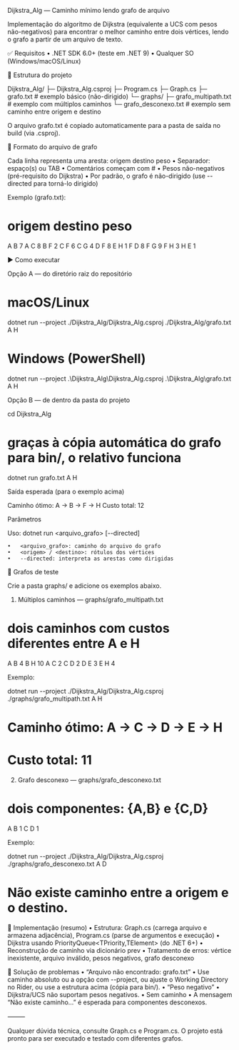 Dijkstra_Alg — Caminho mínimo lendo grafo de arquivo

Implementação do algoritmo de Dijkstra (equivalente a UCS com pesos não-negativos) para encontrar o melhor caminho entre dois vértices, 
lendo o grafo a partir de um arquivo de texto. 

✅ Requisitos
	•	.NET SDK 6.0+ (teste em .NET 9)
	•	Qualquer SO (Windows/macOS/Linux)

📂 Estrutura do projeto

Dijkstra_Alg/
├─ Dijkstra_Alg.csproj
├─ Program.cs
├─ Graph.cs
├─ grafo.txt                 # exemplo básico (não-dirigido)
└─ graphs/
   ├─ grafo_multipath.txt    # exemplo com múltiplos caminhos
   └─ grafo_desconexo.txt    # exemplo sem caminho entre origem e destino

O arquivo grafo.txt é copiado automaticamente para a pasta de saída no build (via .csproj).

📝 Formato do arquivo de grafo

Cada linha representa uma aresta: origem destino peso
	•	Separador: espaço(s) ou TAB
	•	Comentários começam com #
	•	Pesos não-negativos (pré-requisito do Dijkstra)
	•	Por padrão, o grafo é não-dirigido (use --directed para torná-lo dirigido)

Exemplo (grafo.txt):

# origem destino peso
A B 7
A C 8
B F 2
C F 6
C G 4
D F 8
E H 1
F D 8
F G 9
F H 3
H E 1

▶️ Como executar

Opção A — do diretório raiz do repositório

# macOS/Linux
dotnet run --project ./Dijkstra_Alg/Dijkstra_Alg.csproj ./Dijkstra_Alg/grafo.txt A H

# Windows (PowerShell)
dotnet run --project .\Dijkstra_Alg\Dijkstra_Alg.csproj .\Dijkstra_Alg\grafo.txt A H

Opção B — de dentro da pasta do projeto

cd Dijkstra_Alg
# graças à cópia automática do grafo para bin/, o relativo funciona
dotnet run grafo.txt A H

Saída esperada (para o exemplo acima)

Caminho ótimo: A -> B -> F -> H
Custo total: 12

Parâmetros

Uso: dotnet run <arquivo_grafo> <origem> <destino> [--directed]

	•	<arquivo_grafo>: caminho do arquivo do grafo
	•	<origem> / <destino>: rótulos dos vértices
	•	--directed: interpreta as arestas como dirigidas

🧪 Grafos de teste

Crie a pasta graphs/ e adicione os exemplos abaixo.

1) Múltiplos caminhos — graphs/grafo_multipath.txt

# dois caminhos com custos diferentes entre A e H
A B 4
B H 10
A C 2
C D 2
D E 3
E H 4

Exemplo:

dotnet run --project ./Dijkstra_Alg/Dijkstra_Alg.csproj ./graphs/grafo_multipath.txt A H
# Caminho ótimo: A -> C -> D -> E -> H
# Custo total: 11

2) Grafo desconexo — graphs/grafo_desconexo.txt

# dois componentes: {A,B} e {C,D}
A B 1
C D 1

Exemplo:

dotnet run --project ./Dijkstra_Alg/Dijkstra_Alg.csproj ./graphs/grafo_desconexo.txt A D
# Não existe caminho entre a origem e o destino.

🧩 Implementação (resumo)
	•	Estrutura: Graph.cs (carrega arquivo e armazena adjacência), Program.cs (parse de argumentos e execução)
	•	Dijkstra usando PriorityQueue<TPriority,TElement> (do .NET 6+)
	•	Reconstrução de caminho via dicionário prev
	•	Tratamento de erros: vértice inexistente, arquivo inválido, pesos negativos, grafo desconexo

🐞 Solução de problemas
	•	“Arquivo não encontrado: grafo.txt”
	•	Use caminho absoluto ou a opção com --project, ou ajuste o Working Directory no Rider, ou use a estrutura acima (cópia para bin/).
	•	“Peso negativo”
	•	Dijkstra/UCS não suportam pesos negativos.
	•	Sem caminho
	•	A mensagem “Não existe caminho…” é esperada para componentes desconexos.

⸻

Qualquer dúvida técnica, consulte Graph.cs e Program.cs. O projeto está pronto para ser executado e testado com diferentes grafos.

